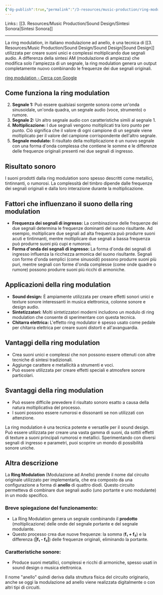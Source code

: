 ```yaml
---
{"dg-publish":true,"permalink":"/3-resources/music-production/ring-modulation/"}
---
```


Links:: [[3. Resources/Music Production/Sound Design/Sintesi Sonora\|Sintesi Sonora]]

---
La ring modulation, in italiano modulazione ad anello, è una tecnica di [[3. Resources/Music Production/Sound Design/Sound Design\|Sound Design]] utilizzata per creare suoni unici e complessi moltiplicando due segnali audio. A differenza della sintesi AM (modulazione di ampiezza) che modifica solo l'ampiezza di un segnale, la ring modulation genera un output completamente nuovo combinando le frequenze dei due segnali originali.

[ring modulation - Cerca con Google](https://www.google.com/search?q=ring+modulation&sca_esv=c263faa809bdb49e&hl=it&authuser=0&sxsrf=ADLYWIIc_dleXgZIsK07ny5-kF0QQiYcJw:1730910038763&source=hp&biw=1830&bih=870&ei=VpcrZ8jgK5OP9u8P9uvq6A4&iflsig=AL9hbdgAAAAAZyulZsHazvMfv_q3aYLj2hMfCb7s9pVU&ved=0ahUKEwjI4_uvjsiJAxWTh_0HHfa1Gu0Q4dUDCBA&uact=5&oq=ring+modulation&gs_lp=EgNpbWciD3JpbmcgbW9kdWxhdGlvbjIFEAAYgAQyBRAAGIAEMgUQABiABDIEEAAYHjIEEAAYHjIEEAAYHjIEEAAYHjIEEAAYHjIEEAAYHjIEEAAYHkj1FVDyBVizFHABeACQAQCYAW-gAZILqgEEMTEuNLgBA8gBAPgBAYoCC2d3cy13aXotaW1nmAIQoAL-C6gCCsICBxAjGCcY6gLCAgQQIxgnwgIOEAAYgAQYsQMYgwEYigXCAgsQABiABBixAxiDAcICCBAAGIAEGLEDmAMLkgcENi4xMKAH1VE&sclient=img&udm=2#vhid=Ay8kIbGHA5GUGM&vssid=mosaic)

## Come funziona la ring modulation

2. **Segnale 1:** Può essere qualsiasi sorgente sonora come un'onda sinusoidale, un'onda quadra, un segnale audio (voce, strumento) o rumore.
4. **Segnale 2:** Un altro segnale audio con caratteristiche simili al segnale 1.
6. **Moltiplicazione:** I due segnali vengono moltiplicati tra loro punto per punto. Ciò significa che il valore di ogni campione di un segnale viene moltiplicato per il valore del campione corrispondente dell'altro segnale.
8. **Segnale modulato:** Il risultato della moltiplicazione è un nuovo segnale con una forma d'onda complessa che contiene le somme e le differenze delle frequenze originali presenti nei due segnali di ingresso.

## Risultato sonoro

I suoni prodotti dalla ring modulation sono spesso descritti come metallici, tintinnanti, o rumorosi. La complessità del timbro dipende dalle frequenze dei segnali originali e dalla loro interazione durante la moltiplicazione.

## Fattori che influenzano il suono della ring modulation

- **Frequenza dei segnali di ingresso:** La combinazione delle frequenze dei due segnali determina le frequenze dominanti del suono risultante. Ad esempio, moltiplicare due segnali ad alta frequenza può produrre suoni acuti e tintinnanti, mentre moltiplicare due segnali a bassa frequenza può produrre suoni più cupi e rumorosi.
- **Forma d'onda dei segnali di ingresso:** La forma d'onda dei segnali di ingresso influenza la ricchezza armonica del suono risultante. Segnali con forme d'onda semplici (come sinusoidi) possono produrre suoni più puri, mentre segnali con forme d'onda complesse (come onde quadre o rumore) possono produrre suoni più ricchi di armoniche.

## Applicazioni della ring modulation

- **Sound design:** È ampiamente utilizzata per creare effetti sonori unici e texture sonore interessanti in musica elettronica, colonne sonore e design audio.
- **Sintetizzatori:** Molti sintetizzatori moderni includono un modulo di ring modulation che consente di sperimentare con questa tecnica.
- **Chitarra elettrica:** L'effetto ring modulator è spesso usato come pedale per chitarra elettrica per creare suoni distorti e all'avanguardia.

## Vantaggi della ring modulation

- Crea suoni unici e complessi che non possono essere ottenuti con altre tecniche di sintesi tradizionali.
- Aggiunge carattere e metallicità a strumenti e voci.
- Può essere utilizzata per creare effetti speciali e atmosfere sonore particolari.

## Svantaggi della ring modulation

- Può essere difficile prevedere il risultato sonoro esatto a causa della natura moltiplicativa del processo.
- I suoni possono essere rumorosi e dissonanti se non utilizzati con attenzione.

La ring modulation è una tecnica potente e versatile per il sound design. Può essere utilizzata per creare una vasta gamma di suoni, da sottili effetti di texture a suoni principali rumorosi e metallici. Sperimentando con diversi segnali di ingresso e parametri, puoi scoprire un mondo di possibilità sonore uniche.


## Altra descrizione

La **Ring Modulation** (Modulazione ad Anello) prende il nome dal circuito originale utilizzato per implementarla, che era composto da una configurazione a forma di **anello** di quattro diodi. Questo circuito permetteva di combinare due segnali audio (uno portante e uno modulante) in un modo specifico.

### Breve spiegazione del funzionamento:

- La Ring Modulation genera un segnale combinando il **prodotto** (moltiplicazione) delle onde del segnale portante e del segnale modulante.
- Questo processo crea due nuove frequenze: la somma (**f₁ + f₂**) e la differenza (**|f₁ - f₂|**) delle frequenze originali, eliminando la portante.

### Caratteristiche sonore:

- Produce suoni metallici, complessi e ricchi di armoniche, spesso usati in sound design o musica elettronica.

Il nome "anello" quindi deriva dalla struttura fisica del circuito originario, anche se oggi la modulazione ad anello viene realizzata digitalmente o con altri tipi di circuiti.

